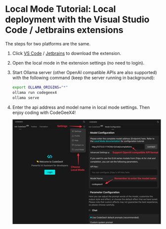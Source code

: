 # Local Mode Tutorial: Local deployment with the Visual Studio Code / Jetbrains extensions

The steps for two platforms are the same.
1. Click [VS Code](https://marketplace.visualstudio.com/items?itemName=aminer.codegeex) / [Jetbrains](https://plugins.jetbrains.com/plugin/20587-codegeex) to download the extension.
2. Open the local mode in the extension settings (no need to login).
3. Start Ollama server (other OpenAI compatible APIs are also supported) with the following command (keep the server running in background):

    ```bash
    export OLLAMA_ORIGINS="*"
    ollama run codegeex4
    ollama serve
    ```
4. Enter the api address and model name in local mode settings. Then enjoy coding with CodeGeeX4!

    ![local mode](../resources/local_mode.png)

